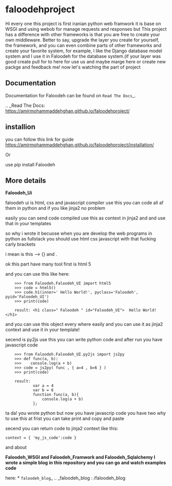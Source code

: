 # faloodehproject
Hi every one this project is first iranian python web framwork it is base on WSGI and using webob for manage requests and responses
but This project has a difference with other frameworks is that you are free to create your own middleware. Better to say, upgrade the
layer you create for yourself, the framework, and you can even combine parts of other frameworks and create your favorite system, for 
example, I like the Django database model system and I use it in Faloodeh for the database system.(if your layer was good create pull for to here
for use us and maybe marge here or create new packge and feedback me!
now let's watching the part of project

Documentation
-------------

Documentation for Faloodeh can be found on `Read The Docs`_.

.. _Read The Docs: https://amirmohammaddehghan.github.io/faloodehproject/


## installion

you can follow this link for  guide https://amirmohammaddehghan.github.io/faloodehproject/installation/

Or

  use pip install Faloodeh

## More details

**Faloodeh_Ui**

faloodeh ui is html, css and javascript compiler use this you can code all af them in python and if you like jinja2 no problem

easily you can send code compiled use this as context in jinja2 and and use that in your templates 

so why i wrote it becuose when you are develop the web programs in python as fullstack you should use html css javascript with that fucking carly brackets

i mean is this --> {} and <tag> </tag>.

ok this part have many tool first is html 5

and you can use this like here:
    
        >>> from Faloodeh.Faloodeh_UI import html5
        >>> code = html5()
        >>> code.h1(inner=' Hello World!', pyclass='Faloodeh', pyid='Faloodeh_UI')
        >>> print(code)
  
        result: <h1 class=" Faloodeh " id="Faloodeh_UI">  Hello World!</h1>
        
and you can use this object every where easily and you can use it as jinja2 context and use it in your template!

secend is py2js use this you can write python code and after run you have javascript code 

        >>> from Faloodeh.Faloodeh_UI.py2js import js2py
        >>> def func(a, b):
        >>>    console.log(a + b)
        >>> code = js2py( func , { a=4 , b=6 } )
        >>> print(code)
  
        result: 
                var a = 4
                var b = 6
                function func(a, b){
                    console.log(a + b)
                };

ta da! you wrote python but now you have javascrip code you have two why to use this at frist you can take print and copy and paste 

secend you can return code to jinja2 context like this:

    context = { 'my_js_code':code }

and about 

**Faloodeh_WSGI and Faloodeh_Framwork and Faloodeh_Sqlalchemy I wrote a simple blog in this repository and you can go and watch examples
code**

here: * `faloodeh_blog`_
.. _faloodeh_blog : /faloodeh_blog
